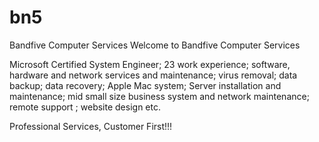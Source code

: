 # bn5
Bandfive Computer Services
Welcome to Bandfive Computer Services

Microsoft Certified System Engineer; 23 work experience; software, hardware and network services and maintenance; virus removal; data backup; data recovery; Apple Mac system; Server installation and maintenance; mid small size business system and network maintenance; remote support ; website design etc.

Professional Services, Customer First!!! 

